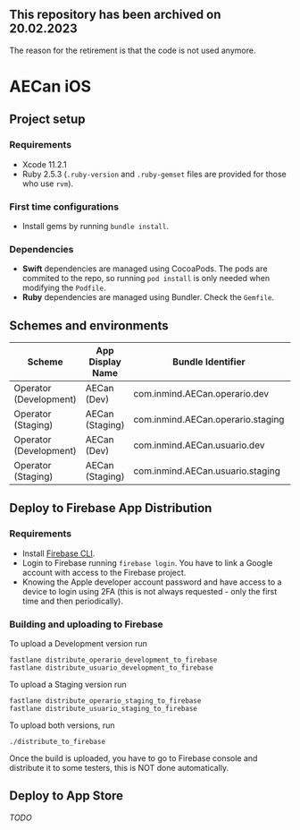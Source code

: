 ## This repository has been archived on 20.02.2023
The reason for the retirement is that the code is not used anymore.

# AECan iOS

## Project setup

### Requirements

- Xcode 11.2.1
- Ruby 2.5.3 (`.ruby-version` and `.ruby-gemset` files are provided for those who use `rvm`).

### First time configurations

- Install gems by running `bundle install`.

### Dependencies

- **Swift** dependencies are managed using CocoaPods. The pods are commited to the repo, so running `pod install` is only needed when modifying the `Podfile`.
- **Ruby** dependencies are managed using Bundler. Check the `Gemfile`.

## Schemes and environments

| Scheme                 | App Display Name | Bundle Identifier                 | Firebase Config File | Backend URL |
|------------------------|------------------|-----------------------------------|----------------------|-------------|
| Operator (Development) | AECan (Dev)      | com.inmind.AECan.operario.dev     | *Pending*            | *Pending*   |
| Operator (Staging)     | AECan (Staging)  | com.inmind.AECan.operario.staging | *Pending*            | *Pending*   |
| Operator (Development) | AECan (Dev)      | com.inmind.AECan.usuario.dev      | *Pending*            | *Pending*   |
| Operator (Staging)     | AECan (Staging)  | com.inmind.AECan.usuario.staging  | *Pending*            | *Pending*   |

## Deploy to Firebase App Distribution

### Requirements

- Install [Firebase CLI](https://firebase.google.com/docs/cli#install-cli-mac-linux).
- Login to Firebase running `firebase login`. You have to link a Google account with access to the Firebase project.
- Knowing the Apple developer account password and have access to a device to login using 2FA (this is not always requested - only the first time and then periodically).

### Building and uploading to Firebase

To upload a Development version run
```
fastlane distribute_operario_development_to_firebase
fastlane distribute_usuario_development_to_firebase
```

To upload a Staging version run
```
fastlane distribute_operario_staging_to_firebase
fastlane distribute_usuario_staging_to_firebase
```

To upload both versions, run
```
./distribute_to_firebase
```

Once the build is uploaded, you have to go to Firebase console and distribute it to some testers, this is NOT done automatically.

## Deploy to App Store

*TODO*
